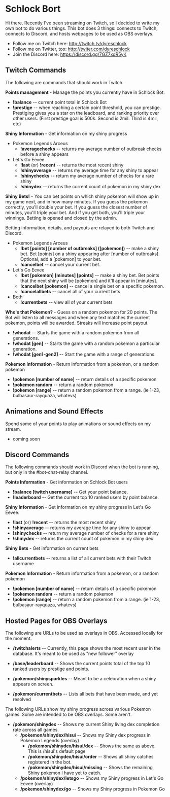 # Schlock Bort

Hi there.  Recently I've been streaming on Twitch, so I decided to write my own bot to do various things. This bot does 3 things: connects to Twitch, connects to Discord, and hosts webpages to be used as OBS overlays.

* Follow me on Twitch here: http://twitch.tv/dyreschlock
* Follow me on Twitter, too: http://twiter.com/dyreschlock
* Join the Discord here: https://discord.gg/7GZ7xdR5yK

## Twitch Commands

The following are commands that should work in Twitch.

**Points management** - Manage the points you currently have in Schlock Bot.

* **!balance** -- current point total in Schlock Bot
* **!prestige** -- when reaching a certain point threshold, you can prestige. Prestiging gives you a star on the leadboard, and ranking priority over other users. (First prestige goal is 500k. Second is 2mil. Third is 4mil, etc)


**Shiny Information** - Get information on my shiny progress 

* Pokemon Legends Arceus
    * **!averagechecks** -- returns my average number of outbreak checks before a shiny appears
* Let's Go Eevee.
    * **!last** (or) **!recent** -- returns the most recent shiny
    * **!shinyaverage** -- returns my average time for any shiny to appear
    * **!shinychecks** -- return my average number of checks for a rare shiny
    * **!shinydex** -- returns the current count of pokemon in my shiny dex

**Shiny Bets!** - You can bet points on which shiny pokemon will show up in my game next, and in how many minutes. If you guess the pokemon correctly, you'll double your bet. If you guess the closest number of minutes, you'll triple your bet. And if you get both, you'll triple your winnings.  Betting is opened and closed by the admin.

Betting information, details, and payouts are relayed to both Twitch and Discord.

* Pokemon Legends Arceus
    * **!bet [points] [number of outbreaks] ([pokemon])** -- make a shiny bet. Bet [points] on a shiny appearing after [number of outbreaks]. Optional, add a [pokemon] to your bet.
    * **!cancelbet** -- cancel your current bet.
* Let's Go Eevee
    * **!bet [pokemon] [minutes] [points]** -- make a shiny bet. Bet points that the next shiny will be [pokemon] and it'll appear in [minutes].
    * **!cancelbet [pokemon]** -- cancel a single bet on a specific pokemon.
    * **!cancelallbets** -- cancel all of your current bets
* Both      
    * **!currentbets** -- view all of your current bets


**Who's that Pokemon?** - Guess on a random pokemon for 20 points. The Bot will listen to all messages and when any text matches the current pokemon, points will be awarded. Streaks will increase point payout.

* **!whodat** -- Starts the game with a random pokemon from all generations.
* **!whodat [gen]** -- Starts the game with a random pokemon a particular generation.
* **!whodat [gen1-gen2]** -- Start the game with a range of generations.


**Pokemon Information** - Return information from a pokemon, or a random pokemon

* **!pokemon [number of name]** -- return details of a specific pokemon
* **!pokemon random** -- return a random pokemon
* **!pokemon [range]** -- return a random pokemon from a range. (ie 1-23, bulbasaur-rayquaza, whatevs)


## Animations and Sound Effects

Spend some of your points to play animations or sound effects on my stream.

* coming soon

## Discord Commands

The following commands should work in Discord when the bot is running, but only in the #bot-chat-relay channel.

**Points Information** - Get information on Schlock Bot users

* **!balance [twitch username]** -- Get your point balance.
* **!leaderboard** -- Get the current top 10 ranked users by point balance.

**Shiny Information** - Get information on my shiny progress in Let's Go Eevee.

* **!last** (or) **!recent** -- returns the most recent shiny
* **!shinyaverage** -- returns my average time for any shiny to appear
* **!shinychecks** -- return my average number of checks for a rare shiny
* **!shinydex** -- returns the current count of pokemon in my shiny dex

**Shiny Bets** - Get information on current bets

* **!allcurrentbets** -- returns a list of all current bets with their Twitch username

**Pokemon Information** - Return information from a pokemon, or a random pokemon

* **!pokemon [number of name]** -- return details of a specific pokemon
* **!pokemon random** -- return a random pokemon
* **!pokemon [range]** -- return a random pokemon from a range. (ie 1-23, bulbasaur-rayquaza, whatevs)

## Hosted Pages for OBS Overlays

The following are URLs to be used as overlays in OBS.  Accessed locally for the moment.

* **/twitchalerts** -- Currently, this page shows the most recent user in the database. It's meant to be used as "new follower" overlay

* **/base/leaderboard** -- Shows the current points total of the top 10 ranked users by prestige and points.

* **/pokemon/shinysparkles** -- Meant to be a celebration when a shiny appears on screen.

* **/pokemon/currentbets** -- Lists all bets that have been made, and yet resolved

The following URLs show my shiny progress across various Pokemon games. Some are intended to be OBS overlays. Some aren't.

* **/pokemon/shinydex** -- Shows my current Shiny living dex completion rate across all games. 
    * **/pokemon/shinydex/hisui** -- Shows my Shiny dex progress in Pokemon Legends (overlay)
        * **/pokemon/shinydex/hisui/dex** -- Shows the same as above.  This is /hisui's default page
        * **/pokemon/shinydex/hisui/order** -- Shows all shiny catches registered in the bot.
        * **/pokemon/shinydex/hisui/missing** -- Shows the remaining Shiny pokemon I have yet to catch.
    * **/pokemon/shinydex/letsgo** -- Shows my Shiny progress in Let's Go Eevee (overlay)
    * **/pokemon/shinydex/go** -- Shows my Shiny progress in Pokemon Go


